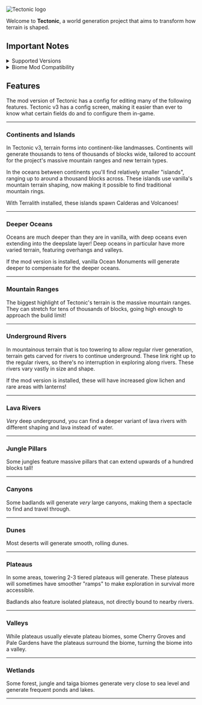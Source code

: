 ![Tectonic logo](https://cdn.modrinth.com/data/lWDHr9jE/images/3797bb32f05af523d3ec2a76b6c3c4f9187fac50.png)

Welcome to **Tectonic**, a world generation project that aims to transform how terrain is shaped.

## Important Notes

<details>
<summary>Supported Versions</summary>

All versions with a ✔️ are currently supported and will receive bug fixes and changes.

All versions with a ❌ or not present on the table are not supported and will receive no future changes.

|        | Fabric | (Neo)Forge | Datapack |
|--------|--------|------------|----------|
| 1.20.1 | ✔️    | ❌         | ❌       |
| 1.21.1 | ✔️    | ✔️         | ❌       |
| 1.21.5 | ✔️    | ✔️         | ✔️       |

</details>

<details>
<summary>Biome Mod Compatibility</summary>

**Most Biome Mods (BOP, RU, NS, BWG)**

Tectonic is compatible with mods that rely on Terrablender or Biolith to add their biomes to worldgen. This includes Biomes O Plenty, Regions Unexplored, Nature's Spirit, and more.

**Terralith**

Tectonic has a special version with Terralith compatibility. This version is shipped in the mod version of Tectonic, but it is available as a standalone datapack [here](https://modrinth.com/datapack/terratonic).

**CliffTree**

On 1.20, Tectonic and Clifftree are **not** compatible.

On 1.21, Tectonic needs some small tweaks to work with CliffTree. These tweaks are shipped with the mod version of Tectonic, but they are available as a datapack [here](https://modrinth.com/datapack/clifftree-tectonic).


</details>


## Features

The mod version of Tectonic has a config for editing many of the following features. Tectonic v3 has a config screen, making it easier than ever to know what certain fields do and to configure them in-game.

---

### Continents and Islands
In Tectonic v3, terrain forms into continent-like landmasses. Continents will generate thousands to tens of thousands of blocks wide, tailored to account for the project's massive mountain ranges and new terrain types.

In the oceans between continents you'll find relatively smaller "islands", ranging up to around a thousand blocks across. These islands use vanilla's mountain terrain shaping, now making it possible to find traditional mountain rings. 

With Terralith installed, these islands spawn Calderas and Volcanoes!

---

### Deeper Oceans

Oceans are much deeper than they are in vanilla, with deep oceans even extending into the deepslate layer! Deep oceans in particular have more varied terrain, featuring overhangs and valleys.

If the mod version is installed, vanilla Ocean Monuments will generate deeper to compensate for the deeper oceans.

---

### Mountain Ranges

The biggest highlight of Tectonic's terrain is the massive mountain ranges. They can stretch for tens of thousands of blocks, going high enough to approach the build limit!

---

### Underground Rivers

In mountainous terrain that is too towering to allow regular river generation, terrain gets carved for rivers to continue underground. These link right up to the regular rivers, so there's no interruption in exploring along rivers. These rivers vary vastly in size and shape.

If the mod version is installed, these will have increased glow lichen and rare areas with lanterns!

---

### Lava Rivers

*Very* deep underground, you can find a deeper variant of lava rivers with different shaping and lava instead of water.

---

### Jungle Pillars

Some jungles feature massive pillars that can extend upwards of a hundred blocks tall!

---

### Canyons

Some badlands will generate *very* large canyons, making them a spectacle to find and travel through.

---

### Dunes

Most deserts will generate smooth, rolling dunes.

---

### Plateaus

In some areas, towering 2-3 tiered plateaus will generate. These plateaus will sometimes have smoother "ramps" to make exploration in survival more accessible.

Badlands also feature isolated plateaus, not directly bound to nearby rivers.

---

### Valleys

While plateaus usually elevate plateau biomes, some Cherry Groves and Pale Gardens have the plateaus surround the biome, turning the biome into a valley.

---

### Wetlands

Some forest, jungle and taiga biomes generate very close to sea level and generate frequent ponds and lakes.

---
